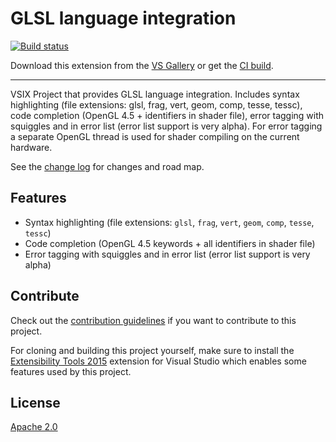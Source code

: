# GLSL language integration

[![Build status](https://ci.appveyor.com/api/projects/status/dgkpbnfgna2gakrd?svg=true)](https://ci.appveyor.com/project/danielscherzer/glsl)

Download this extension from the [VS Gallery](https://marketplace.visualstudio.com/items?itemName=DanielScherzer.GLSL)
or get the [CI build](http://vsixgallery.com/extension/b62242eb-0ae5-4494-b013-6158ade63816/).

---------------------------------------

VSIX Project that provides GLSL language integration.
Includes syntax highlighting (file extensions: glsl, frag, vert, geom, comp, tesse, tessc), code completion (OpenGL 4.5 + identifiers in shader file), error tagging with squiggles and in error list (error list support is very alpha). For error tagging a separate OpenGL thread is used for shader compiling on the current hardware.

See the [change log](https://github.com/danielscherzer/GLSL/blob/master/CHANGELOG.md) for changes and road map.

## Features

- Syntax highlighting (file extensions: `glsl`, `frag`, `vert`, `geom`, `comp`, `tesse`, `tessc`)
- Code completion (OpenGL 4.5 keywords + all identifiers in shader file)
- Error tagging with squiggles and in error list (error list support is very alpha)

## Contribute
Check out the [contribution guidelines](https://github.com/danielscherzer/GLSL/blob/master/CONTRIBUTING.md)
if you want to contribute to this project.

For cloning and building this project yourself, make sure
to install the
[Extensibility Tools 2015](https://visualstudiogallery.msdn.microsoft.com/ab39a092-1343-46e2-b0f1-6a3f91155aa6)
extension for Visual Studio which enables some features
used by this project.

## License
[Apache 2.0](/src/Resources/LICENSE.txt)